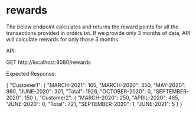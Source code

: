 # rewards

The below endpoint calculates and returns the reward points for all the transactions provided in orders.txt. 
If we provide only 3 months of data, API will calculate rewards for only those 3 months. 

API:

GET http://localhost:8080/rewards

Expected Response:

{
    "Customer1": {
        "MARCH-2021": 165,
        "MARCH-2020": 350,
        "MAY-2020": 960,
        "JUNE-2020": 301,
        "Total": 1926,
        "OCTOBER-2020": 0,
        "SEPTEMBER-2020": 150
    },
    "Customer2": {
        "MARCH-2020": 250,
        "APRIL-2020": 465,
        "JUNE-2020": 0,
        "Total": 721,
        "SEPTEMBER-2020": 1,
        "JUNE-2021": 5
    }
}
